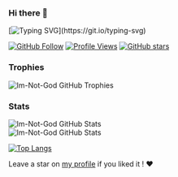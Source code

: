 ### Hi there 👋

[![Typing SVG](https://readme-typing-svg.herokuapp.com?width=500&color=FFFFFF&lines=Hi+there+!+%3AD;I'm+Im-Not-God;Welcome+to+my+profile+!;I'm+a+tech+enthusiast+from+Malaysia;and+I'm+always+learning+new+things+!)](https://git.io/typing-svg)

<!-- Badges -->
[![GitHub Follow](https://img.shields.io/github/followers/Im-Not-God?color=blue&label=GitHub%20Followers&logo=github&logoColor=black)](https://github.com/Im-Not-God?tab=followers)
[![Profile Views](https://komarev.com/ghpvc/?username=Im-Not-God)](https://github.com/Im-Not-God)
[![GitHub stars](https://img.shields.io/github/stars/Im-Not-God)](https://github.com/Im-Not-God)

<!-- Trophies -->
### Trophies
<img alt="Im-Not-God GitHub Trophies" src="https://github-profile-trophy.vercel.app/?username=Tenclea&rank=-SECRET,-C&row=1&margin-w=10&theme=discord&no-frame=true">

<!-- Stats -->
### Stats
<p>
<img align="center" alt="Im-Not-God GitHub Stats" src="https://github-readme-stats.vercel.app/api?username=Im-Not-God&include_all_commits=true&show_icons=true&hide_border=true&hide_title=false&count_private=true&theme=dark&hide=contribs">
<br/>
<img align="center" alt="Im-Not-God GitHub Stats" src="https://github-readme-streak-stats.herokuapp.com/?user=Im-Not-God&theme=dark&hide_border=true">
</p>

<!-- Top Langs -->
[![Top Langs](https://github-readme-stats.vercel.app/api/top-langs/?username=Im-Not-God&layout=compact&theme=dark&hide_border=true)](https://github.com/Im-Not-God/github-readme-stats)


Leave a star on [my profile](https://github.com/Im-Not-God/Im-Not-God) if you liked it ! ❤
<!--
**Im-Not-God/Im-Not-God** is a ✨ _special_ ✨ repository because its `README.md` (this file) appears on your GitHub profile.

Here are some ideas to get you started:

- 🔭 I’m currently working on ...
- 🌱 I’m currently learning ...
- 👯 I’m looking to collaborate on ...
- 🤔 I’m looking for help with ...
- 💬 Ask me about ...
- 📫 How to reach me: ...
- 😄 Pronouns: ...
- ⚡ Fun fact: ...
-->
